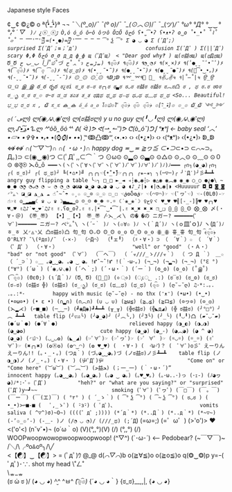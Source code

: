 Japanese style Faces
 

¢‿¢
©¿© o
ª{•̃̾_•̃̾}ª
¬_¬
¯＼(º_o)/¯
¯\(º o)/¯
¯\_(⊙︿⊙)_/¯
¯\_(ツ)_/¯
°ω°
°Д°
°‿‿°
°ﺑ°
´ ▽ ` )ﾉ
¿ⓧ_ⓧﮌ
Ò,ó
ó‿ó
ô⌐ô
ôヮô
ŎםŎ
ŏﺡó
ʕ•̫͡•ʔ
ʕ•ᴥ•ʔ
ʘ‿ʘ
˚•_•˚
˚⌇˚
˚▱˚
̿ ̿̿'̿'\̵͇̿̿\=(•̪●)=/̵͇̿̿/'̿̿ ̿ ̿ ̿
͡° ͜ʖ ͡°
Σ ◕ ◡ ◕
Σ (ﾟДﾟ;）                          surprised
Σ(ﾟДﾟ；≡；ﾟдﾟ)                      confusion
Σ(ﾟДﾟ )
Σ(||ﾟДﾟ)                           scary
Φ,Φ
δﺡό
σ_σ
д_д
ф_ф
щ（ﾟДﾟщ） < "Dear god why‽ )
щ(ಠ益ಠщ)
щ(ಥДಥщ)
Ծ_Ծ
أ‿أ
ب_ب
ح˚௰˚づ
ح˚ᆺ˚ว
حᇂﮌᇂ)
٩๏̯͡๏۶
٩๏̯͡๏)۶
٩◔̯◔۶
٩(×̯×)۶
٩(̾●̮̮̃̾•̃̾)۶
٩(͡๏̯͡๏)۶
٩(͡๏̯ ͡๏)۶
٩(ಥ_ಥ)۶
٩(•̮̮̃•̃)۶
٩(●̮̮̃•̃)۶
٩(●̮̮̃●̃)۶
٩(｡͡•‿•｡)۶
٩(-̮̮̃•̃)۶
٩(-̮̮̃-̃)۶
۞_۞
۞_۟۞
۹ↁﮌↁ
۹⌤_⌤۹
॓_॔
१✌◡✌५
१|˚–˚|५
ਉ_ਉ
ଘ_ଘ
இ_இ
ఠ_ఠ
రృర
ಠ¿ಠi
ಠ‿ಠ
ಠ⌣ಠ
ಠ╭╮ಠ
ಠ▃ಠ
ಠ◡ಠ
ಠ益ಠ
ಠ益ಠ
ಠ︵ಠ凸
ಠ , ಥ
ಠ.ಠ
ಠoಠ
ಠ_ృ
ಠ_ಠ
ಠ_๏
ಠ~ಠ
ಡ_ಡ
ತಎತ
ತ_ತ
ಥдಥ
ಥ‿ಥ
ಥ⌣ಥ
ಥ◡ಥ
ಥ﹏ಥ
ಥ_ಥ <So... Beautiful!
ಭ_ಭ
ರ_ರ
ಸ , ໖
ಸ_ಸ
ക_ക
อ้_อ้
อ_อ
โ๏௰๏ใ ื
๏̯͡๏﴿
๏̯͡๏
๏̯͡๏﴿
๏[-ิิ_•ิ]๏
๏_๏
໖_໖
༺‿༻
ლ(´ڡ`ლ)
ლ(́◉◞౪◟◉‵ლ)
ლ(ಠ益ಠლ)  y u no guy
ლ(╹◡╹ლ)
ლ(◉◞౪◟◉‵ლ)
ლ,ᔑ•ﺪ͟͠•ᔐ.ლ
ᄽὁȍ ̪ őὀᄿ
ᕕ( ᐛ )ᕗ
ᕙ(⇀‸↼‶)ᕗ
ᕦ(ò_óˇ)ᕤ
ᶘ ᵒᴥᵒᶅ    ← baby seal
‘︿’
•▱•
•✞_✞•
•ﺑ•
•(⌚_⌚)•
•_•)
‷̗ↂ凸ↂ‴̖
‹•.•›
‹› ‹(•¿•)› ‹›
‹(ᵒᴥᵒ­­­­­)›
‹(•¿•)›
ↁ_ↁ
⇎_⇎
∩(︶▽︶)∩
∩( ・ω・)∩                        happy dog
≖‿≖
≧ヮ≦
⊂•⊃_⊂•⊃
⊂⌒~⊃｡Д｡)⊃
⊂(◉‿◉)つ
⊂(ﾟДﾟ,,⊂⌒｀つ
⊙ω⊙
⊙▂⊙
⊙▃⊙
⊙△⊙
⊙︿⊙
⊙﹏⊙
⊙０⊙
⊛ठ̯⊛
⋋ō_ō`
━━━ヽ(ヽ(ﾟヽ(ﾟ∀ヽ(ﾟ∀ﾟヽ(ﾟ∀ﾟ)ﾉﾟ∀ﾟ)ﾉ∀ﾟ)ﾉﾟ)ﾉ)ﾉ━━━
┌∩┐(◕_◕)┌∩┐
┌( ಠ_ಠ)┘
┌( ಥ_ಥ)┘
╚(•⌂•)╝
╭╮╭╮☜{•̃̾_•̃̾}☞╭╮╭╮
╭✬⌢✬╮
╮(─▽─)╭
╯‵Д′)╯彡┻━┻   angry guy flipping a table
╰☆╮
□_□
►_◄
◃┆◉◡◉┆▷
◉△◉
◉︵◉
◉_◉
○_○
●¿●\ ~
●_●
◔̯◔
◔ᴗ◔
◔ ⌣ ◔
◔_◔
◕ω◕
◕‿◕
◕◡◕
◕ ◡ ◕
◖♪_♪|◗
◖|◔◡◉|◗ <Huuuuur
◘_◘
◙‿◙
◜㍕◝
◪_◪
◮_◮
☁ ☝ˆ~ˆ☂
☆¸☆
☉‿⊙
☉_☉
☐_☐
☜ق❂Ⴢ❂ق☞
☜(⌒▽⌒)☞
☜(ﾟヮﾟ☜)
☜-(ΘLΘ)-☞
☝☞✌
☮▁▂▃▄☾ ♛ ◡ ♛ ☽▄▃▂▁☮
☹_☹
☻_☻
☼.☼
☾˙❀‿❀˙☽
♀ح♀ヾ
♥‿♥
♥╣[-_-]╠♥
♥╭╮♥
♥◡♥
✌♫♪˙❤‿❤˙♫♪✌
✌.ʕʘ‿ʘʔ.✌
✌.|•͡˘‿•͡˘|.✌
✖‿✖
✖_✖
❐‿❑
⨀_⨀
⨀_Ꙩ
⨂_⨂
〆(・∀・＠)
《〠_〠》
【•】_【•】
〠_〠
〴⋋_⋌〵
の� �の
ニガー? ━━━━━━(ﾟ∀ﾟ)━━━━━━ ニガー?
ペ㍕˚\
ヽ(´ｰ｀ )ﾉ
ヽ(๏∀๏ )ﾉ
ヽ(｀Д´)ﾉ
ヽ(ｏ`皿′ｏ)ﾉ
ヽ(`Д´)ﾉ
ㅎ_ㅎ
乂◜◬◝乂
凸ಠ益ಠ)凸
句_句
Ꙩ⌵Ꙩ
Ꙩ_Ꙩ
ꙩ_ꙩ
Ꙫ_Ꙫ
ꙫ_ꙫ
ꙮ_ꙮ
흫_흫
句_句
﴾͡๏̯͡๏﴿ O'RLY?
¯\(ºдಠ)/¯
（·×·）
（⌒Д⌒）
（╹ェ╹）
（♯・∀・）⊃
（　´∀｀）☆
（　´∀｀）
（゜Д゜）
（・∀・）                        "well" or "good"
（・Ａ・）                        "bad" or "not good"
（ﾟ∀ﾟ）
（￣へ￣）
（ ´☣///_ゝ///☣｀）
（ つ Д ｀）
＿☆（ ´_⊃｀）☆＿
｡◕‿‿◕｡
｡◕ ‿ ◕｡
!⑈ˆ~ˆ!⑈
!(｀･ω･｡)
(¬‿¬)
(¬▂¬)
(¬_¬)
(°ℇ °)
(°∀°)
(´ω｀)
(´◉◞౪◟◉)
(´ヘ｀;)
(´・ω・｀)
(´ー｀)
(ʘ‿ʘ)
(ʘ_ʘ)
(˚இ˚)
(͡๏̯͡๏)
(ΘεΘ;)
(ι´Д｀)ﾉ
(Ծ‸ Ծ)
(॓_॔)
(० ्०)
(ு८ு_ .:)
(ಠ‾ಠ)
(ಠ‿ʘ)
(ಠ‿ಠ)
(ಠ⌣ಠ)
(ಠ益ಠ ╬)
(ಠ益ಠ)
(ಠ_ృ)
(ಠ_ಠ)
(ಥ﹏ಥ)
(ಥ_ಥ)
(๏̯͡๏ )
(ღ˘⌣˘ღ) ♫･*:.｡. .｡.:*･         happy with music
(ღ˘⌣˘ღ) - no thx
(ᵔᴥᵔ)
(•ω•)
(•‿•)
(•⊙ω⊙•)
(• ε •)
(∩▂∩)
(∩︵∩)
(∪ ◡ ∪)
(≧ω≦)
(≧◡≦)
(≧ロ≦)
(⊙ヮ⊙)
(⊙_◎)
(⋋▂⋌)
(⌐■_■)
(─‿‿─)
(┛◉Д◉)┛┻━┻
(╥_╥)
(╬ಠ益ಠ)
(╬◣д◢)
(╬ ಠ益ಠ)
(╯°□°）╯︵ ┻━┻   table flip
(╯ಊ╰)
(╯◕_◕)╯
(╯︵╰,)
(╯3╰)
(╯_╰)
(╹◡╹)凸
(▰˘◡˘▰)
(●´ω｀●)
(●´∀｀●)                       relieved happy
(◑‿◐)
(◑◡◑)
(◕‿◕✿)                        cute happy
(◕‿◕)
(◕‿-)
(◕︵◕)
(◕ ^ ◕)
(◕_◕)
(◜௰◝)
(◡‿◡✿)
(◣_◢)
(☞ﾟ∀ﾟ)☞
(☞ﾟヮﾟ)☞
(☞ﾟ ∀ﾟ )☞
(☼◡☼)
(☼_☼)
(✌ﾟ∀ﾟ)☞
(✖╭╮✖)
(✪㉨✪)
(✿◠‿◠)
(✿ ♥‿♥)
(　・∀・)
(　･ัω･ั)？
(　ﾟ∀ﾟ)o彡゜えーりんえーりん!!
(。・_・。)
(つд｀)
(づ｡◕‿‿◕｡)づ
(ノಠ益ಠ)ノ彡┻━┻    table flip
(ノ ◑‿◑)ノ
(ノ_・。)
(・∀・ )
(屮ﾟДﾟ)屮                           "Come on" or "Come here"
(︶ω︶)
(︶︹︺)
(ﺧ益ﺨ)
(；一_一)
(｀・ω・´)”                       innocent happy
(｡◕‿‿◕｡)
(｡◕‿◕｡)
(｡◕ ‿ ◕｡)
(｡♥‿♥｡)
(｡･ω..･)っ
(･ｪ-)
(ﾉ◕ヮ◕)ﾉ*:･ﾟ✧
(ﾟДﾟ)          "heh?" or "what are you saying?" or "surprised"
(ﾟДﾟ)y─┛~~                        smoking
(ﾟ∀ﾟ)
(ﾟヮﾟ)
(￣□￣)
(￣。￣)
(￣ー￣)
(￣(エ)￣)
( °٢° )
( ´_ゝ｀)
( ͡° ͜ʖ ͡°)
( ͡~ ͜ʖ ͡°)
( ಠ◡ಠ )
( •_•)>⌐■-■
( 　ﾟ,_ゝﾟ)
( ･ิз･ิ)
( ﾟдﾟ)､                            vomits saliva
( ^▽^)σ)~O~)
((((゜д゜;))))
(*´д｀*)
(*..Д｀)
(*..д｀*)
(*~▽~)
(-’๏_๏’-)
(-＿- )ノ
(/◔ ◡ ◔)/
(///_ಥ)
(;´Д`)
(=ω=;)
(=゜ω゜)
(>'o')> ♥ <('o'<)
(n˘v˘•)¬
(o´ω｀o)
(V)(°,,°)(V)
(\/) (°,,°) (\/) WOOPwoopwowopwoopwoopwoop!
(^▽^)
(`･ω･´) <-- Pedobear?
(~￣▽￣)~
/╲/\╭ºoꍘoº╮/\╱\
<【☯】‿【☯】>
= (ﾟдﾟ)ｳ
@_@
d(*⌒▽⌒*)b
o(≧∀≦)o
o(≧o≦)o
q(❂‿❂)p
y=ｰ( ﾟдﾟ)･∵.                      shot my head
\˚ㄥ˚\
\ᇂ_ᇂ\
\(ಠ ὡ ಠ )/
\(◕ ◡ ◕\)
^̮^
^ㅂ^
_(͡๏̯͡๏)_
{´◕ ◡ ◕｀}
{ಠ_ಠ}__,,|,
{◕ ◡ ◕}
